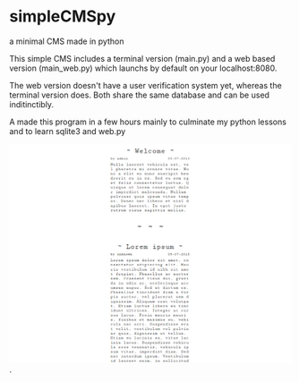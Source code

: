 # simpleCMSpy
a minimal CMS made in python

This simple CMS includes a terminal version (main.py) and a web based version (main_web.py) which launchs by default on your localhost:8080.

The web version doesn't have a user verification system yet, whereas the terminal version does. Both share the same database and can be used inditinctibly.

A made this program in a few hours mainly to culminate my python lessons and to learn sqlite3 and web.py

![Alt text](/simpleCMSpy.png?raw=true).
